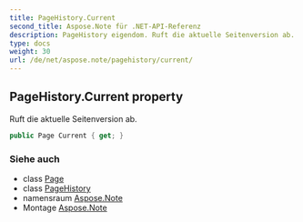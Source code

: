 ```yaml
---
title: PageHistory.Current
second_title: Aspose.Note für .NET-API-Referenz
description: PageHistory eigendom. Ruft die aktuelle Seitenversion ab.
type: docs
weight: 30
url: /de/net/aspose.note/pagehistory/current/
---
```

## PageHistory.Current property

Ruft die aktuelle Seitenversion ab.

```csharp
public Page Current { get; }
```

### Siehe auch

* class [Page](../../page/)
* class [PageHistory](../)
* namensraum [Aspose.Note](../../pagehistory/)
* Montage [Aspose.Note](../../../)


